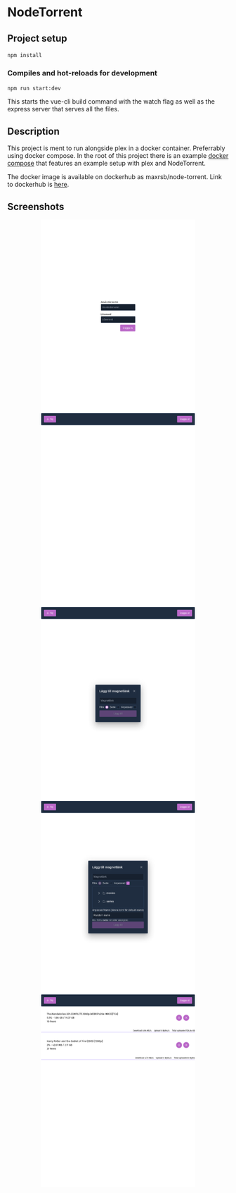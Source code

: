 # NodeTorrent

## Project setup

```
npm install
```

### Compiles and hot-reloads for development

```
npm run start:dev
```

This starts the vue-cli build command with the watch flag as well as the express server that serves all the files.

## Description

This project is ment to run alongside plex in a docker container. Preferrably using docker compose. In the root of this project there is an example [docker compose](docker-compose.yml) that features an example setup with plex and NodeTorrent.

The docker image is available on dockerhub as maxrsb/node-torrent. Link to dockerhub is [here](https://hub.docker.com/repository/docker/maxrsb/node-torrent).

## Screenshots

<p align="center">
  <img src="gallery/login.png" width="350" >
  <img src="gallery/home.png" width="350" >
  <img src="gallery/add.png" width="350" >
  <img src="gallery/add2.png" width="350" >
  <img src="gallery/torrents.png" width="350" >
</p>
